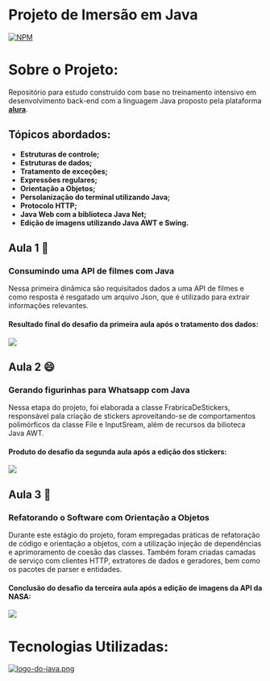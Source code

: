 # Projeto de Imersão em Java
[![NPM](https://img.shields.io/npm/l/react)](https://github.com/lumedeirosn/imersao-2-java-alura/blob/main/LICENSE)  

# Sobre o Projeto:
Repositório para estudo construído com base no treinamento intensivo em desenvolvimento back-end com a linguagem Java proposto pela plataforma [**alura**](https://www.alura.com.br/).

## Tópicos abordados:
- **Estruturas de controle;**
- **Estruturas de dados;**
- **Tratamento de exceções;**
- **Expressões regulares;**
- **Orientação a Objetos;**
- **Persolanização do terminal utilizando Java;**
- **Protocolo HTTP;**
- **Java Web com a biblioteca Java Net;**
- **Edição de imagens utilizando Java AWT e Swing.**

## Aula 1 🍿
### Consumindo uma API de filmes com Java

Nessa primeira dinâmica são requisitados dados a uma API de filmes e como resposta é resgatado um arquivo Json, que é utilizado para extrair informações relevantes.

#### **Resultado final do desafio da primeira aula após o tratamento dos dados:**
![](https://raw.githubusercontent.com/lumedeirosn/assets-imersao-2-java-alura/main/resultado-aula1.png)


## Aula 2 😄
### Gerando figurinhas para Whatsapp com Java

Nessa etapa do projeto, foi elaborada a classe FrabricaDeStickers, responsável pala criação de stickers aproveitando-se de comportamentos polimórficos da classe File e InputSream, além de recursos da bilioteca Java AWT.

#### **Produto do desafio da segunda aula após a edição dos stickers:**
![](https://raw.githubusercontent.com/lumedeirosn/assets-imersao-2-java-alura/main/desafio-aula2.png)


## Aula 3 🚀
### Refatorando o Software com Orientação a Objetos

Durante este estágio do projeto, foram empregadas práticas de refatoração de código e orientação a objetos, com a utilização injeção de dependências e aprimoramento de coesão das classes. Também foram criadas camadas de serviço com clientes HTTP, extratores de dados e geradores, bem como os pacotes de parser e entidades.

#### **Conclusão do desafio da terceira aula após a edição de imagens da API da NASA:**
![](https://raw.githubusercontent.com/lumedeirosn/assets-imersao-2-java-alura/main/resultado-aula3.png)


# Tecnologias Utilizadas:
 [![logo-do-java.png](https://i.postimg.cc/gkzrfS4S/logo-do-java.png)]( https://www.oracle.com/java/)  
 
